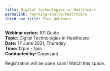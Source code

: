 ```yaml
---
title: Digital technologies in Healthcare
permalink: /working-adults/healthcare
third_nav_title: Free Webinars
---
```

**Webinar series:** 101 Guide  
**Topic:** Digital Technologies in Healthcare  
**Date:** 17 June 2021, Thursday  
**Time:** 12pm - 1pm  
**Conducted by:** Cognizant

Registration will be open soon! Watch this space.